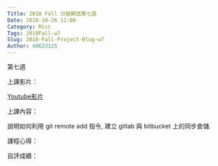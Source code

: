 ```yaml
---
Title: 2018 Fall 分組網誌第七週
Date: 2018-10-26 11:00
Category: Misc
Tags: 2018Fall-w7
Slug: 2018-Fall-Project-Blog-w7
Author: 40623125
---
```


第七週

<!-- PELICAN_END_SUMMARY -->

上課影片：

[Youtube影片](https://www.youtube.com/watch?v=Z-l3vZXzrZs)

上課內容：

說明如何利用 git remote add 指令, 建立 gitlab 與 bitbucket 上的同步倉儲.

課程心得：

自評成績：